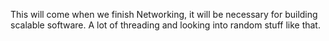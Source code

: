 This will come when we finish Networking, it will be necessary for building scalable software. A lot of threading and looking into random stuff like that.
